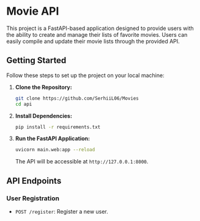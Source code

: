 # Movie API

This project is a FastAPI-based application designed to provide users with the ability to create and manage their lists of favorite movies. Users can easily compile and update their movie lists through the provided API.

## Getting Started

Follow these steps to set up the project on your local machine:

1. **Clone the Repository:**
   ```bash
   git clone https://github.com/SerhiiL06/Movies
   cd api
   ```

2. **Install Dependencies:**
   ```bash
   pip install -r requirements.txt
   ```

3. **Run the FastAPI Application:**
   ```bash
   uvicorn main.web:app --reload
   ```

   The API will be accessible at `http://127.0.0.1:8000`.

## API Endpoints

### User Registration
- `POST /register`: Register a new user.

